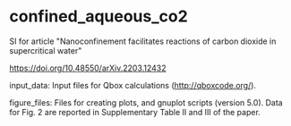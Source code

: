 # confined_aqueous_co2
SI for article "Nanoconfinement facilitates reactions of carbon dioxide in supercritical water"

https://doi.org/10.48550/arXiv.2203.12432


input_data: Input files for Qbox calculations (http://qboxcode.org/).

figure_files: Files for creating plots, and gnuplot scripts (version 5.0). Data for Fig. 2 are reported in Supplementary Table II and III of the paper.
